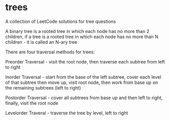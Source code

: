 # trees
A collection of LeetCode solutions for tree questions

A binary tree is a rooted tree in which each node has no more than 2 children, if a tree is a rooted tree in which each node has no more than N children - it is called an N-ary tree

There are four traversal methods for trees:

Preorder Traversal - visit the root node, then traverse each subtree from left to right

Inorder Traversal - start from the base of the left subtree, cover each level of that subtree then move up, visit root node, then work from base up on the remaining subtrees (left to right)

Postorder Traversal - cover all subtrees from base up and then left to right, finally, visit the root node

Levelorder Traveral - traverse the tree by level, left to right
